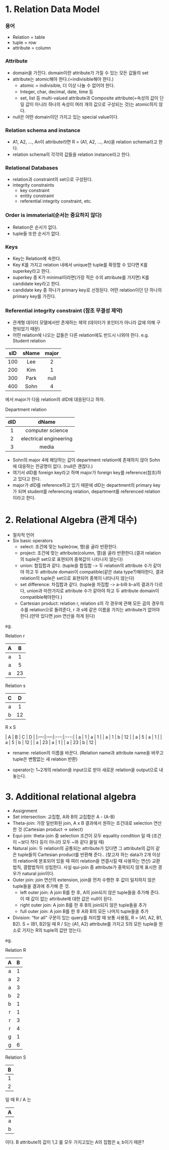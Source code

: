 # 1. Relation Data Model

### 용어
- Relation = table
- tuple = row
- attribute = column

### Attribute
- domain을 가진다. domain이란 attribute가 가질 수 있는 모든 값들의 set
- attribute는 atomic해야 한다.(=indivisible해야 한다.)
  - atomic = indivisible, 더 이상 나눌 수 없어야 한다.
  - Integer, char, decimal, date, time 등
  - set, list 등 multi-valued attribute과 Composite attribute(=속성의 값이 단일 값이 아니라 하나의 속성이 여러 개의 값으로 구성되는 것)는 atomic하지 않다.
- null은 어떤 domain이던 가지고 있는 special value이다.

### Relation schema and instance
- A1, A2, …, An이 attribute라면 R = (A1, A2, …, An)을 relation schema라고 한다.
- relation schema의 각각의 값들을 relation instance라고 한다.

### Relational Databases
- relation과 constraint의 set으로 구성된다.
- integrity constraints
  - key constraint
  - entity constraint
  - referential integrity constraint, etc.

### Order is immaterial(순서는 중요하지 않다)
- Relation은 순서가 없다.
- tuple들 또한 순서가 없다.

### Keys
- Key는 Relation에 속한다.
- Key K를 가지고 relation 내에서 unique한 tuple를 확정할 수 있다면 K를 superkey라고 한다.
- superkey 중 K가 minimal이라면(가장 적은 수의 attribute를 가지면) K를 candidate key라고 한다.
- candidate key 중 하나가 primary key로 선정된다. 어떤 relation이던 단 하나의 primary key를 가진다.

### Referential integrity constraint (참조 무결성 제약)
- 관계형 데이터 모델에서만 존재하는 제약 (데이터가 포인터가 아니라 값에 의해 구현되었기 때문)
- 어떤 relation에 나오는 값들은 다른 relation에도 반드시 나와야 한다.
e.g.
Student relation

| sID | sName | major |
|:---:|:---:|:---:|
| 100 | Lee | 2 |
| 200 | Kim | 1 |
| 300 | Park | null |
| 400 | Sohn | 4 |

에서 major가 다음 relation의 dID에 대응된다고 하자.

Department relation

| dID | dName |
|:---:|:---:|
| 1 | computer science |
| 2 | electrical engineering |
| 3 | media |

- Sohn의 major 4에 해당하는 값이 department relation에 존재하지 않아 Sohn에 대응하는 전공명이 없다. 
(null은 괜찮다.)
- 여기서 dID를 foreign key라고 하며 major가 foreign key를 reference(참조)하고 있다고 한다.
- major가 dID를 reference하고 있기 때문에 dID는 department의 primary key가 되며 student를 referencing relation, department를 referenced relation이라고 한다.

# 2. Relational Algebra (관계 대수)
- 절차적 언어
- Six basic operators
  - select: 조건에 맞는  tuple(row, 행)을 골라 반환한다.
  - project: 조건에 맞는 attribute(column, 열)을 골라 반환한다.(결과 relation의 tuple은 set으로 표현되어 중복값이 나타나지 않는다)
  - union: 합집합과 같다. (tuple을 합집합 -> 두 relation의 attribute 수가 같아야 하고 두 attribute domain이 compatible(같은 data type?)해야한다, 결과 relation의 tuple은 set으로 표현되어 중복이 나타나지 않는다)
  - set difference: 차집합과 같다. (tuple을 차집합 -> a-b와 b-a의 결과가 다르다, union과 마찬가지로 attribute 수가 같아야 하고 두 attribute domain이 compatible해야한다.)
  - Cartesian product: relation r, relation s의 각 경우에 관해 모든 곱의 경우의 수를 relation으로 돌려준다, r 과 s에 같은 이름을 가지는 attribute가 없어야 한다.(만약 있다면 join 연산을 하게 된다)

eg.

Relation r

| A | B |
|:---:|:---:|
| a | 1 |
| a | 5 |
| a | 23 |

Relation s

| C | D |
|:---:|:---:|
| a | 1 |
| b | 12 |

R x S

| A | B | C | D |
|:—:|:—:|:---:|:---:|
| a | 1 | a | 1 |
| a | 1 | b | 12 |
| a | 5 | a | 1 |
| a | 5 | b | 12 |
| a | 23 | a | 1 |
| a | 23 | b | 12 |

  - rename: relation의 이름을 바꾼다. (Relation name과 attribute name을 바꾸고 tuple은 변함없는 새 relation 반환)

- operator는 1~2개의 relation을 input으로 받아 새로운 relation을 output으로 내놓는다.


# 3. Additional relational algebra
- Assignment
- Set intersection: 교집합, A와 B의 교집합은 A - (A-B)
- Theta-join: 가장 일반화된 join, A x B 결과에서 원하는 조건대로 selection 연산한 것 (Cartesian product -> select)
- Equi-join: theta-join 중 selection 조건이 모두 equality condition 일 때 (조건이 ~보다 작다 등이 아니라 모두 ~와 같다 꼴일 때)
- Natural join: 두 relation의 공통되는 attribute가 있다면 그 attribute의 값이 같은 tuple들의 Cartesian product를 반환해 준다.. (찾고자 하는 data가 2개 이상의 relation에 분포되어 있을 때 여러 relation을 연결시킬 때 사용하는 연산) 교환법칙, 결합법칙이 성립한다. 사실 qui-join 중 attribute가 중복되지 않게 표시한 경우가 natural join이다.
- Outer join: join 연산의 extension, join을 먼저 수행한 후 값이 일치하지 않은 tuple들을 결과에 추가해 준 것.
  - left outer join: A join B를 한 후, A의 join되지 않은 tuple들을 추가해 준다. 이 때 값이 없는 attribute에 대한 값은 null이 된다.
  - right outer join: A join B를 한 후 B의 join되지 않은 tuple들을 추가
  - full outer join: A join B를 한 후 A와 B의 모든 나머지 tuple들을 추가
- Division: “for all” 구문이 있는 query를 처리할 때 보통 사용됨, R = (A1, A2, B1, B2). S = (B1, B2)일 때 R / S는 (A1, A2) attribute를 가지고 S의 모든 tuple을 원소로 가지는 R의 tuple의 값만 얻는다. 

eg.

Relation R

| A | B |
|:---:|:---:|
| a | 1 |
| a | 2 |
| a | 3 |
| b | 2 |
| b | 1 |
| r | 1 |
| r | 3 |
| r | 4 |
| g | 1 |
| g | 6 |

Relation S

| B |
|:---:|
| 1 |
| 2 |

일 때 R / A 는

| A |
|:---:|
| a |
| b |

이다. B attribute의 값이 1,2 를 모두 가지고있는 A의 집합은 a, b이기 때문?






